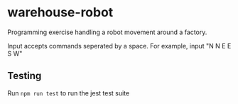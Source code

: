 # warehouse-robot
Programming exercise handling a robot movement around a factory.

Input accepts commands seperated by a space. For example, input "N N E E S W"

## Testing
Run `npm run test` to run the jest test suite